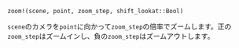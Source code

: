 ```
zoom!(scene, point, zoom_step, shift_lookat::Bool)
```

`scene`のカメラを`point`に向かって`zoom_step`の倍率でズームします。正の`zoom_step`はズームインし、負の`zoom_step`はズームアウトします。
